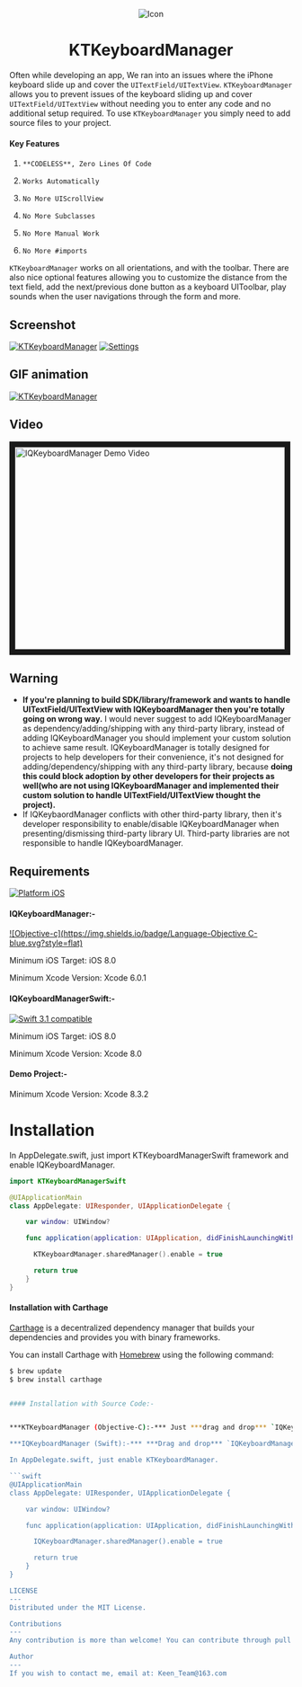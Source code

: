 <p align="center">
  <img src="https://github.com/KeenTeam1990/KTKeyborad/master/Demo/Resources/icon.png" alt="Icon"/>
</p>
<H1 align="center">KTKeyboardManager</H1>

Often while developing an app, We ran into an issues where the iPhone keyboard slide up and cover the `UITextField/UITextView`. `KTKeyboardManager` allows you to prevent issues of the keyboard sliding up and cover `UITextField/UITextView` without needing you to enter any code and no additional setup required. To use `KTKeyboardManager` you simply need to add source files to your project.

#### Key Features

1) `**CODELESS**, Zero Lines Of Code`

2) `Works Automatically`

3) `No More UIScrollView`

4) `No More Subclasses`

5) `No More Manual Work`

6) `No More #imports`

`KTKeyboardManager` works on all orientations, and with the toolbar. There are also nice optional features allowing you to customize the distance from the text field, add the next/previous done button as a keyboard UIToolbar, play sounds when the user navigations through the form and more.


## Screenshot
[![KTKeyboardManager](https://github.com/KeenTeam1990/KTKeyborad.git/v3.3.0/Screenshot/IQKeyboardManagerScreenshot.png)](http://youtu.be/6nhLw6hju2A)
[![Settings](https://github.com/KeenTeam1990/KTKeyborad.git/v3.3.0/Screenshot/IQKeyboardManagerSettings.png)](http://youtu.be/6nhLw6hju2A)

## GIF animation
[![KTKeyboardManager](https://github.com/KeenTeam1990/KTKeyborad.git/v3.3.0/Screenshot/IQKeyboardManager.gif)](http://youtu.be/6nhLw6hju2A)

## Video

<a href="http://youtu.be/WAYc2Qj-OQg" target="_blank"><img src="http://img.youtube.com/vi/WAYc2Qj-OQg/0.jpg"
alt="IQKeyboardManager Demo Video" width="480" height="360" border="10" /></a>

## Warning

- **If you're planning to build SDK/library/framework and wants to handle UITextField/UITextView with IQKeyboardManager then you're totally going on wrong way.** I would never suggest to add IQKeyboardManager as dependency/adding/shipping with any third-party library, instead of adding IQKeyboardManager you should implement your custom solution to achieve same result. IQKeyboardManager is totally designed for projects to help developers for their convenience, it's not designed for adding/dependency/shipping with any third-party library, because **doing this could block adoption by other developers for their projects as well(who are not using IQKeyboardManager and implemented their custom solution to handle UITextField/UITextView thought the project).**
- If IQKeybaordManager conflicts with other third-party library, then it's developer responsibility to enable/disable IQKeyboardManager when presenting/dismissing third-party library UI. Third-party libraries are not responsible to handle IQKeyboardManager.

## Requirements
[![Platform iOS](https://img.shields.io/badge/Platform-iOS-blue.svg?style=fla)]()

#### IQKeyboardManager:-
[![Objective-c](https://img.shields.io/badge/Language-Objective C-blue.svg?style=flat)](https://developer.apple.com/library/mac/documentation/Cocoa/Conceptual/ProgrammingWithObjectiveC/Introduction/Introduction.html)

Minimum iOS Target: iOS 8.0

Minimum Xcode Version: Xcode 6.0.1

#### IQKeyboardManagerSwift:-
[![Swift 3.1 compatible](https://img.shields.io/badge/Language-Swift3-blue.svg?style=flat)](https://developer.apple.com/swift)

Minimum iOS Target: iOS 8.0

Minimum Xcode Version: Xcode 8.0

#### Demo Project:-

Minimum Xcode Version: Xcode 8.3.2


Installation
==========================

In AppDelegate.swift, just import KTKeyboardManagerSwift framework and enable IQKeyboardManager.

```swift
import KTKeyboardManagerSwift

@UIApplicationMain
class AppDelegate: UIResponder, UIApplicationDelegate {

    var window: UIWindow?

    func application(application: UIApplication, didFinishLaunchingWithOptions launchOptions: [NSObject: AnyObject]?) -> Bool {

      KTKeyboardManager.sharedManager().enable = true

      return true
    }
}
```

#### Installation with Carthage

[Carthage](https://github.com/Carthage/Carthage) is a decentralized dependency manager that builds your dependencies and provides you with binary frameworks.

You can install Carthage with [Homebrew](http://brew.sh/) using the following command:

```bash
$ brew update
$ brew install carthage


#### Installation with Source Code:-


***KTKeyboardManager (Objective-C):-*** Just ***drag and drop*** `IQKeyboardManager` directory from demo project to your project. That's it.

***IQKeyboardManager (Swift):-*** ***Drag and drop*** `IQKeyboardManagerSwift` directory from demo project to your project

In AppDelegate.swift, just enable KTKeyboardManager.

```swift
@UIApplicationMain
class AppDelegate: UIResponder, UIApplicationDelegate {

    var window: UIWindow?

    func application(application: UIApplication, didFinishLaunchingWithOptions launchOptions: [NSObject: AnyObject]?) -> Bool {

      IQKeyboardManager.sharedManager().enable = true

      return true
    }
}

LICENSE
---
Distributed under the MIT License.

Contributions
---
Any contribution is more than welcome! You can contribute through pull requests and issues on GitHub.

Author
---
If you wish to contact me, email at: Keen_Team@163.com
